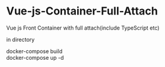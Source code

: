 # Vue-js-Container-Full-Attach
Vue js Front Container with full attach(include TypeScript etc)

in directory

docker-compose build<br>
docker-compose up -d
